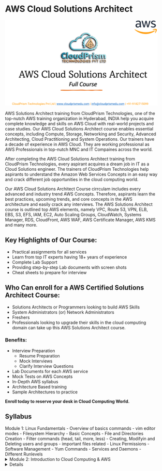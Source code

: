 # AWS Cloud Solutions Architect

![aws-aolutions-architec](Images/aws-solutions-architect.png)

AWS Solutions Architect training from CloudPrism Technologies, one of the top-nutch AWS training organization in Hyderabad, INDIA help you acquire complete knowledge and skills on AWS Cloud with real-world projects and case studies. Our AWS Cloud Solutions Architect course enables essential concepts, including Compute, Storage, Networking and Security, Advanced Architecting, Cloud Practitioning and System Operations. Our trainers have a decade of experience in AWS Cloud. They are working professional as AWS Professionals in top-nutch MNC and IT Compaines across the world.

After completing the AWS Cloud Solutions Architect training from CloudPrism Technologies, every aspirant acquires a dream job in IT as a Cloud Solutions engineer. The trainers of CloudPrism Technologies help aspirants to understand the Amazon Web Services Concepts in an easy way and crack different job opportunities in the cloud computing world. 

Our AWS Cloud Solutions Architect Course cirrculam includes every advanced and industry trend AWS Concepts. Therefore, aspirants learn the best practices, upcoming trends, and core concepts in the AWS architecture and easily crack any interviews. The AWS Solutions Architect course is outlined top AWS elements, namely VPC, Route 53, VPN, ELB, EBS, S3, EFS, IAM, EC2, Auto Scaling Groups, CloudWatch, Systems Manager, RDS, CloudFront, AWS WAF, AWS Certificate Manager, AWS KMS and many more.

## Key Highlights of Our Course:

-   Practical assignments for all services
-   Learn from top IT experts having 18+ years of experience
-   Complete Lab Support
-   Providing step-by-step Lab documents with screen shots
-   Cheat sheets to prepare for interview

## Who Can enroll for a AWS Certified Solutions Architect Course:

-   Solutions Architects or Programmers looking to build AWS Skills
-   System Administrators (or) Network Administrators
-   Freshers
-   Professionals looking to upgrade their skills in the cloud computing domain can take up this AWS Solutions Architect course.

### Benefits:

-   Interview Preparation   
    -   Resume Preparation
    -   Mock Interviews
    -   Clarify Interview Questions
-   Lab Documents for each AWS service
-   Mock Tests on AWS Concepts
-   In-Depth AWS syllabus
-   Architecture Based training
-   Sample Architectures to practice

**Enroll today to reserve your desk in Cloud Computing World.**

## Syllabus

<deatils>
    <sumamry>Module 1: Linux Fundamentals</summary>
    -   Overview of basics commands
    -   vim editor modes
    -   Filesystem Hierarchy - Basic Concepts
    -   File and Directories Creation
    -   Filter commands (head, tail, more, less)
    -   Creating, Modifyin and Deleting users and groups
    -   important files related
    -   Linux Permissions
    -   Software Management
    -   Yum Commands
    -   Services and Daemons
    -   Different Runlevels
</details>
<details>
    <summary>Module 2: Introduction to Cloud Computing & AWS</summary>
    -   What is Cloud Computing
    -   Features and Benefits of Cloud Computing
    -   Types Of Cloud Computing Deployment Models
    -   Types of Cloud Computing Services
    -   Features Of AWS
    -   Describe about Various Services in AWS
    -   Global Infrastructure
    -   Create a free tier account in AWS and onboarding
    -   Introduction AWS Management Console
</details>
<details>
    <sumamry>Module 3: Networking & Content Delivery</summary>
    -   Networking Concepts
    -   AWS Networking Services
    -   Undersatnding AWS Implementation
    -   Amazon VPC Basics
    -   Amazon VPC
    -   AWS Transit Gateway
    -   AWS Direct COnnect
    -   AWS Site-to-Site VPN
    -   AWS Client VPN
    -   AWS Cloud Map
    -   Amazon CloudFront
    -   Amazon Route 53
    -   AWS Shield
    -   AWS WAF
    - AWS Firewall Manager
</details>


